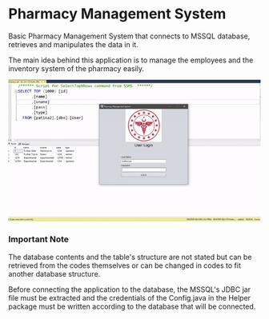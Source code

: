 # Pharmacy Management System

Basic Pharmacy Management System that connects to MSSQL database, retrieves and manipulates the data in it. 

The main idea behind this application is to manage the employees and the inventory system of the pharmacy easily.

![](https://github.com/fsaltunyuva/Pharmacy-Management-System/blob/main/pharmacyDemo.gif)

### Important Note
The database contents and the table's structure are not stated but can be retrieved from the codes themselves or can be changed in codes to fit another database structure.

Before connecting the application to the database, the MSSQL's JDBC jar file must be extracted and the credentials of the Config.java in the Helper package must be written according to the database that will be connected.

